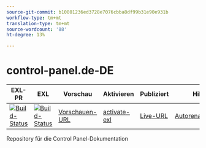 ```yaml
---
source-git-commit: b10801236ed3728e7076cbba8df99b31e90e931b
workflow-type: tm+mt
translation-type: tm+mt
source-wordcount: '88'
ht-degree: 13%

---
```

# control-panel.de-DE

| EXL-PR | EXL | Vorschau | Aktivieren | Publiziert | Hilfe |
|--- |--- |--- |--- |--- |--- |
| [![Build-Status](https://docs.ci.corp.adobe.com/view/exl-pr/job/control-panel.en_pr-exl/badge/icon)](https://docs.ci.corp.adobe.com/view/exl-pr/job/control-panel.en_pr-exl/lastBuild/) | [![Build-Status](https://docs.ci.corp.adobe.com/view/exl-pr/job/control-panel.en_exl/lastBuild/badge/icon)](https://docs.ci.corp.adobe.com/view/exl-pr/job/control-panel.en_exl/lastBuild/lastBuild) | [Vorschauen-URL](https://experienceleague.corp.adobe.com/docs/control-panel/using/control-panel-home.html?lang=en) | [activate-exl](https://docs.ci.corp.adobe.com/job/activate-exl/build/) | [Live-URL](https://experienceleague.adobe.com/docs/control-panel/using/control-panel-home.html?lang=en) | [Autorenanleitung](https://experienceleague.adobe.com/docs/authoring-guide-exl/using/home.html?lang=en) |

Repository für die Control Panel-Dokumentation
